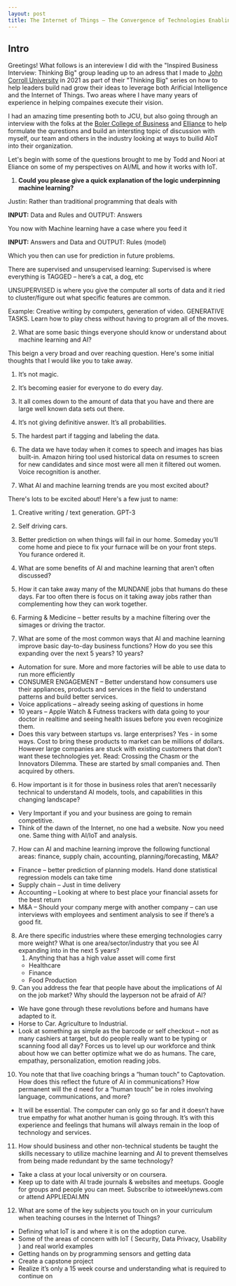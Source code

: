 ```yaml
---
layout: post
title: The Internet of Things – The Convergence of Technologies Enabling Disruption
---
```

## Intro
Greetings! What follows is an intereview I did with the "Inspired Business Interview: Thinking Big" group leading up to an adress that I made to [John Corroll University](https://jcu.edu/) in 2021 as part of their "Thinking Big" series on how to help leaders build nad grow their ideas to leverage both Arificial Intelligence and the Internet of Things. Two areas where I have many years of experience in helping compaines execute their vision.

I had an amazing time presenting both to JCU, but also going through an interview with the folks at the [Boler College of Business](https://gradschool.jcu.edu/boler-college-of-business.php) and [Elliance](https://www.elliance.com/) to help formulate the qurestions and build an intersting topic of discussion with myself, our team and others in the industry looking at ways to builid AIoT into their organization.

Let's begin with some of the questions brought to me by Todd and Noori at Eliance on some of my perspectives on AI/ML and how it works with IoT.

1. **Could you please give a quick explanation of the logic underpinning machine learning?**

Justin: Rather than traditional programming that deals with 

**INPUT:** Data and Rules and OUTPUT: Answers

You now with Machine learning have a case where you feed it

**INPUT:** Answers and Data and OUTPUT: Rules (model)

Which you then can use for prediction in future problems.

There are supervised and unsupervised learning:
Supervised is where everything is TAGGED – here’s a cat, a dog, etc

UNSUPERVISED is where you give the computer all sorts of data and it ried to cluster/figure out what specific features are common.

Example: Creative writing by computers, generation of video. GENERATIVE TASKS. Learn how to play chess without having to program all of the moves.

2. What are some basic things everyone should know or understand about machine learning and AI? 

This beign a very broad and over reaching question. Here's some initial thoughts that I would like you to take away.

1.	It’s not magic. 
2.	It’s becoming easier for everyone to do every day.
3.	It all comes down to the amount of data that you have and there are large well known data sets out there.
4.	It’s not giving definitive answer. It’s all probabilities.
5.	The hardest part if tagging and labeling the data.
6.	The data we have today when it comes to speech and images has bias built-in. Amazon hiring tool used historical data on resumes to screen for new candidates and since most were all men it filtered out women. Voice recognition is another.


3. What AI and machine learning trends are you most excited about? 

There's lots to be excited about! Here's a few just to name:

1.	Creative writing / text generation. GPT-3
2.	Self driving cars.
3.	Better prediction on when things will fail in our home. Someday you’ll come home and piece to fix your furnace will be on your front steps. You furance ordered it.

4. What are some benefits of AI and machine learning that aren’t often discussed?

1.	How it can take away many of the MUNDANE jobs that humans do these days. Far too often there is focus on it taking away jobs rather than complementing how they can work together.
2.	Farming & Medicine – better results by a machine filtering over the simages or driving the tractor.

5. What are some of the most common ways that AI and machine learning improve basic day-to-day business functions? How do you see this expanding over the next 5 years? 10 years?

* Automation for sure. More and more factories will be able to use data to run more efficiently
* CONSUMER ENGAGEMENT – Better understand how consumers use their appliances, products and services in the field to understand patterns and build better services.
* Voice applications – already seeing asking of questions in home
* 10 years – Apple Watch & Futness trackers with data going to your doctor in realtime and seeing health issues before you even recoginize them.
* Does this vary between startups vs. large enterprises?  Yes - in some ways. Cost to bring these products to market can be millions of dollars. However large companies are stuck with existing customers that don’t want these technologies yet. Read: Crossing the Chasm or the Innovators Dilemma. These are started by small companies and. Then acquired by others.

6. How important is it for those in business roles that aren’t necessarily technical to understand AI models, tools, and capabilities in this changing landscape?
* Very Important if you and your business are going to remain competitive.
* Think of the dawn of the Internet, no one had a website. Now you need one. Same thing with AI/IoT and analysis.

7. How can AI and machine learning improve the following functional areas: finance, supply chain, accounting, planning/forecasting, M&A?
* Finance – better prediction of planning models. Hand done statistical regression models can take time
* Supply chain – Just in time delivery
* Accounting – Looking at where to best place your financial assets for the best return
* M&A – Should your company merge with another company – can use interviews with employees and sentiment analysis to see if there’s a good fit.
8. Are there specific industries where these emerging technologies carry more weight? What is one area/sector/industry that you see AI expanding into in the next 5 years?
    1. Anything that has a high value asset will come first
    * Healthcare
    * Finance
    * Food Production
9. Can you address the fear that people have about the implications of AI on the job market? Why should the layperson not be afraid of AI?
* We have gone through these revolutions before and humans have adapted to it.
* Horse to Car. Agriculture to Industrial.
* Look at something as simple as the barcode or self checkout – not as many cashiers at target, but do people really want to be typing or scanning food all day? Forces us to level up our workforce and think about how we can better optimize what we do as humans. The care, empathay, personalization, emotion reading jobs.
10.	You note that that live coaching brings a “human touch” to Captovation. How does this reflect the future of AI in communications? How permanent will the d need for a “human touch” be in roles involving language, communications, and more?
* It will be essential. The computer can only go so far and it doesn’t have true empathy for what another human is going through. It’s with this experience and feelings that humans will always remain in the loop of technology and services.
11.	How should business and other non-technical students be taught the skills necessary to utilize machine learning and AI to prevent themselves from being made redundant by the same technology?
* Take a class at your local university or on coursera.
* Keep up to date with AI trade journals & websites and meetups. Google for groups and people you can meet. Subscribe to iotweeklynews.com or attend APPLIEDAI.MN
12.	What are some of the key subjects you touch on in your curriculum when teaching courses in the Internet of Things?
* Defining what IoT is  and where it is on the adoption curve.
* Some of the areas of concern with IoT ( Security, Data Privacy, Usability ) and real world examples
* Getting hands on by programming sensors and getting data
* Create a capstone project
* Realize it’s only a 15 week course and understanding what is required to continue on
